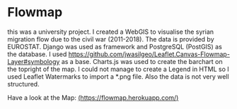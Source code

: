 # Flowmap

this was a university project. I created a WebGIS to visualise the syrian migration flow due to the civil war (2011-2018).
The data is provided by EUROSTAT. Django was used as framework and PostgreSQL (PostGIS) as the database. I used https://github.com/jwasilgeo/Leaflet.Canvas-Flowmap-Layer#symbology as a base.
Charts.js was used to create the barchart on the topright of the map.
I could not manage to create a Legend in HTML so I used Leaflet Watermarks to import a *.png file.
Also the data is not very well structured.

Have a look at the Map:
[(https://flowmap.herokuapp.com/)](https://flowmap.herokuapp.com/)
